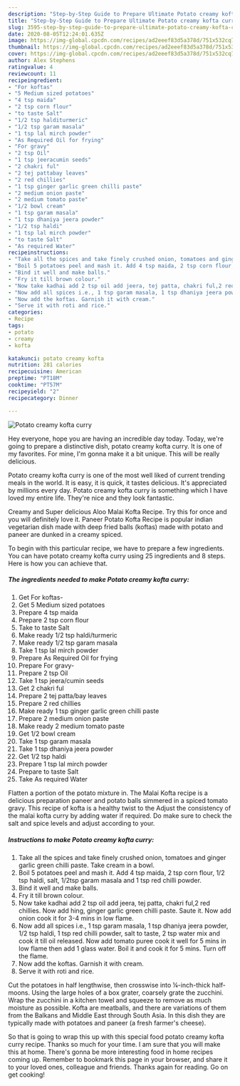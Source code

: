 ```yaml
---
description: "Step-by-Step Guide to Prepare Ultimate Potato creamy kofta curry"
title: "Step-by-Step Guide to Prepare Ultimate Potato creamy kofta curry"
slug: 3595-step-by-step-guide-to-prepare-ultimate-potato-creamy-kofta-curry
date: 2020-08-05T12:24:01.635Z
image: https://img-global.cpcdn.com/recipes/ad2eeef83d5a378d/751x532cq70/potato-creamy-kofta-curry-recipe-main-photo.jpg
thumbnail: https://img-global.cpcdn.com/recipes/ad2eeef83d5a378d/751x532cq70/potato-creamy-kofta-curry-recipe-main-photo.jpg
cover: https://img-global.cpcdn.com/recipes/ad2eeef83d5a378d/751x532cq70/potato-creamy-kofta-curry-recipe-main-photo.jpg
author: Alex Stephens
ratingvalue: 4
reviewcount: 11
recipeingredient:
- "For koftas"
- "5 Medium sized potatoes"
- "4 tsp maida"
- "2 tsp corn flour"
- "to taste Salt"
- "1/2 tsp halditurmeric"
- "1/2 tsp garam masala"
- "1 tsp lal mirch powder"
- "As Required Oil for frying"
- "For gravy"
- "2 tsp Oil"
- "1 tsp jeeracumin seeds"
- "2 chakri ful"
- "2 tej pattabay leaves"
- "2 red chillies"
- "1 tsp ginger garlic green chilli paste"
- "2 medium onion paste"
- "2 medium tomato paste"
- "1/2 bowl cream"
- "1 tsp garam masala"
- "1 tsp dhaniya jeera powder"
- "1/2 tsp haldi"
- "1 tsp lal mirch powder"
- "to taste Salt"
- "As required Water"
recipeinstructions:
- "Take all the spices and take finely crushed onion, tomatoes and ginger garlic green chilli paste. Take cream in a bowl."
- "Boil 5 potatoes peel and mash it. Add 4 tsp maida, 2 tsp corn flour, 1/2 tsp haldi, salt, 1/2tsp garam masala and 1 tsp red chilli powder."
- "Bind it well and make balls."
- "Fry it till brown colour."
- "Now take kadhai add 2 tsp oil add jeera, tej patta, chakri ful,2 red chillies. Now add hing, ginger garlic green chilli paste. Saute it. Now add onion cook it for 3-4 mins in low flame."
- "Now add all spices i.e., 1 tsp garam masala, 1 tsp dhaniya jeera powder, 1/2 tsp haldi, 1 tsp red chilli powder, salt to taste, 2 tsp water mix and cook it till oil released. Now add tomato puree cook it well for 5 mins in low flame then add 1 glass water. Boil it and cook it for 5 mins. Turn off the flame."
- "Now add the koftas. Garnish it with cream."
- "Serve it with roti and rice."
categories:
- Recipe
tags:
- potato
- creamy
- kofta

katakunci: potato creamy kofta 
nutrition: 281 calories
recipecuisine: American
preptime: "PT18M"
cooktime: "PT57M"
recipeyield: "2"
recipecategory: Dinner

---
```



![Potato creamy kofta curry](https://img-global.cpcdn.com/recipes/ad2eeef83d5a378d/751x532cq70/potato-creamy-kofta-curry-recipe-main-photo.jpg)

Hey everyone, hope you are having an incredible day today. Today, we're going to prepare a distinctive dish, potato creamy kofta curry. It is one of my favorites. For mine, I'm gonna make it a bit unique. This will be really delicious.

Potato creamy kofta curry is one of the most well liked of current trending meals in the world. It is easy, it is quick, it tastes delicious. It's appreciated by millions every day. Potato creamy kofta curry is something which I have loved my entire life. They're nice and they look fantastic.

Creamy and Super delicious Aloo Malai Kofta Recipe. Try this for once and you will definitely love it. Paneer Potato Kofta Recipe is popular indian vegetarian dish made with deep fried balls (koftas) made with potato and paneer are dunked in a creamy spiced.


To begin with this particular recipe, we have to prepare a few ingredients. You can have potato creamy kofta curry using 25 ingredients and 8 steps. Here is how you can achieve that.

<!--inarticleads1-->

##### The ingredients needed to make Potato creamy kofta curry:

1. Get For koftas-
1. Get 5 Medium sized potatoes
1. Prepare 4 tsp maida
1. Prepare 2 tsp corn flour
1. Take to taste Salt
1. Make ready 1/2 tsp haldi/turmeric
1. Make ready 1/2 tsp garam masala
1. Take 1 tsp lal mirch powder
1. Prepare As Required Oil for frying
1. Prepare For gravy-
1. Prepare 2 tsp Oil
1. Take 1 tsp jeera/cumin seeds
1. Get 2 chakri ful
1. Prepare 2 tej patta/bay leaves
1. Prepare 2 red chillies
1. Make ready 1 tsp ginger garlic green chilli paste
1. Prepare 2 medium onion paste
1. Make ready 2 medium tomato paste
1. Get 1/2 bowl cream
1. Take 1 tsp garam masala
1. Take 1 tsp dhaniya jeera powder
1. Get 1/2 tsp haldi
1. Prepare 1 tsp lal mirch powder
1. Prepare to taste Salt
1. Take As required Water


Flatten a portion of the potato mixture in. The Malai Kofta recipe is a delicious preparation paneer and potato balls simmered in a spiced tomato gravy. This recipe of kofta is a healthy twist to the Adjust the consistency of the malai kofta curry by adding water if required. Do make sure to check the salt and spice levels and adjust according to your. 

<!--inarticleads2-->

##### Instructions to make Potato creamy kofta curry:

1. Take all the spices and take finely crushed onion, tomatoes and ginger garlic green chilli paste. Take cream in a bowl.
1. Boil 5 potatoes peel and mash it. Add 4 tsp maida, 2 tsp corn flour, 1/2 tsp haldi, salt, 1/2tsp garam masala and 1 tsp red chilli powder.
1. Bind it well and make balls.
1. Fry it till brown colour.
1. Now take kadhai add 2 tsp oil add jeera, tej patta, chakri ful,2 red chillies. Now add hing, ginger garlic green chilli paste. Saute it. Now add onion cook it for 3-4 mins in low flame.
1. Now add all spices i.e., 1 tsp garam masala, 1 tsp dhaniya jeera powder, 1/2 tsp haldi, 1 tsp red chilli powder, salt to taste, 2 tsp water mix and cook it till oil released. Now add tomato puree cook it well for 5 mins in low flame then add 1 glass water. Boil it and cook it for 5 mins. Turn off the flame.
1. Now add the koftas. Garnish it with cream.
1. Serve it with roti and rice.


Cut the potatoes in half lengthwise, then crosswise into ¼-inch-thick half-moons. Using the large holes of a box grater, coarsely grate the zucchini. Wrap the zucchini in a kitchen towel and squeeze to remove as much moisture as possible. Kofta are meatballs, and there are variations of them from the Balkans and Middle East through South Asia. In this dish they are typically made with potatoes and paneer (a fresh farmer&#39;s cheese). 

So that is going to wrap this up with this special food potato creamy kofta curry recipe. Thanks so much for your time. I am sure that you will make this at home. There's gonna be more interesting food in home recipes coming up. Remember to bookmark this page in your browser, and share it to your loved ones, colleague and friends. Thanks again for reading. Go on get cooking!
